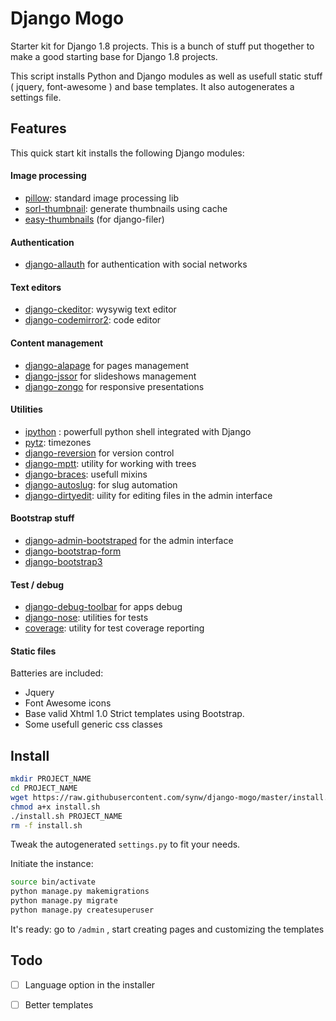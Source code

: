 # Django Mogo

Starter kit for Django 1.8 projects. This is a bunch of stuff put thogether to make a good starting base for Django 1.8 projects.

This script installs Python and Django modules as well as usefull static stuff ( jquery, font-awesome ) and base templates. It also autogenerates a settings file.

## Features

This quick start kit installs the following Django modules:

#### Image processing

- [pillow](https://github.com/python-pillow/Pillow): standard image processing lib
- [sorl-thumbnail](https://github.com/mariocesar/sorl-thumbnail): generate thumbnails using cache
- [easy-thumbnails](https://github.com/SmileyChris/easy-thumbnails) (for django-filer)

#### Authentication

- [django-allauth](https://github.com/pennersr/django-allauth) for authentication with social networks

#### Text editors

- [django-ckeditor](https://github.com/django-ckeditor/django-ckeditor): wysywig text editor
- [django-codemirror2](https://github.com/sk1p/django-codemirror2): code editor

#### Content management

- [django-alapage](https://github.com/synw/django-alapage) for pages management
- [django-jssor](https://github.com/synw/django-jssor) for slideshows management
- [django-zongo](https://github.com/synw/django-zongo) for responsive presentations

#### Utilities

- [ipython](http://ipython.org/) : powerfull python shell integrated with Django
- [pytz](http://pytz.sourceforge.net/): timezones
- [django-reversion](https://github.com/etianen/django-reversion) for version control
- [django-mptt](https://github.com/django-mptt/django-mptt): utility for working with trees
- [django-braces](https://github.com/brack3t/django-braces): usefull mixins
- [django-autoslug](https://bitbucket.org/neithere/django-autoslug): for slug automation
- [django-dirtyedit](https://github.com/synw/django-dirtyedit): uility for editing files in the admin interface

#### Bootstrap stuff

- [django-admin-bootstraped](https://github.com/django-admin-bootstrapped/django-admin-bootstrapped) for the admin interface
- [django-bootstrap-form](https://github.com/tzangms/django-bootstrap-form)
- [django-bootstrap3](https://github.com/dyve/django-bootstrap3)

#### Test / debug

- [django-debug-toolbar](https://github.com/django-debug-toolbar/django-debug-toolbar) for apps debug
- [django-nose](https://github.com/django-nose/django-nose): utilities for tests
- [coverage](https://bitbucket.org/ned/coveragepy): utility for test coverage reporting

#### Static files

Batteries are included:

- Jquery
- Font Awesome icons
- Base valid Xhtml 1.0 Strict templates using Bootstrap.
- Some usefull generic css classes

## Install

  ```bash
mkdir PROJECT_NAME
cd PROJECT_NAME
wget https://raw.githubusercontent.com/synw/django-mogo/master/install.sh
chmod a+x install.sh
./install.sh PROJECT_NAME
rm -f install.sh
  ```

Tweak the autogenerated `settings.py` to fit your needs.

Initiate the instance:

  ```bash
source bin/activate
python manage.py makemigrations
python manage.py migrate
python manage.py createsuperuser
  ```

It's ready: go to `/admin` , start creating pages and customizing the templates

## Todo

- [ ] Language option in the installer
- [ ] Better templates





